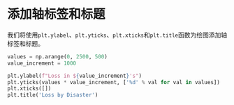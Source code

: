 # 添加轴标签和标题

我们将使用`plt.ylabel`、`plt.yticks`、`plt.xticks`和`plt.title`函数为绘图添加轴标签和标题。

```python
values = np.arange(0, 2500, 500)
value_increment = 1000

plt.ylabel(f"Loss in ${value_increment}'s")
plt.yticks(values * value_increment, ['%d' % val for val in values])
plt.xticks([])
plt.title('Loss by Disaster')
```
